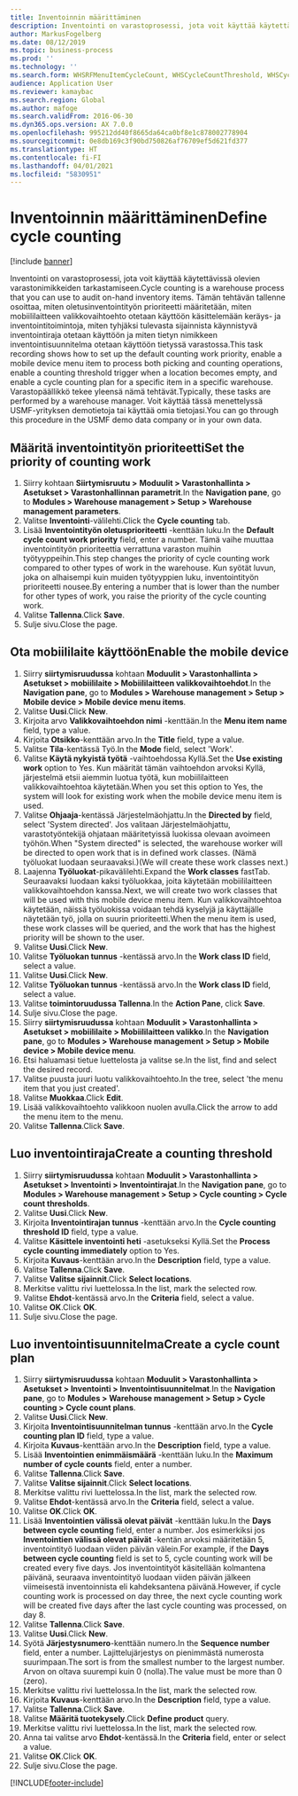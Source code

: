 ```yaml
---
title: Inventoinnin määrittäminen
description: Inventointi on varastoprosessi, jota voit käyttää käytettävissä olevien varastonimikkeiden tarkastamiseen.
author: MarkusFogelberg
ms.date: 08/12/2019
ms.topic: business-process
ms.prod: ''
ms.technology: ''
ms.search.form: WHSRFMenuItemCycleCount, WHSCycleCountThreshold, WHSCycleCountPlan, WHSCycleCountPlanListPage, WHSParameters, WHSRFMenu, WHSRFMenuItem
audience: Application User
ms.reviewer: kamaybac
ms.search.region: Global
ms.author: mafoge
ms.search.validFrom: 2016-06-30
ms.dyn365.ops.version: AX 7.0.0
ms.openlocfilehash: 995212dd40f8665da64ca0bf8e1c878002778904
ms.sourcegitcommit: 0e8db169c3f90bd750826af76709ef5d621fd377
ms.translationtype: HT
ms.contentlocale: fi-FI
ms.lasthandoff: 04/01/2021
ms.locfileid: "5830951"
---
```

# <a name="define-cycle-counting"></a><span data-ttu-id="6d9fe-103">Inventoinnin määrittäminen</span><span class="sxs-lookup"><span data-stu-id="6d9fe-103">Define cycle counting</span></span> 

[!include [banner](../../includes/banner.md)]

<span data-ttu-id="6d9fe-104">Inventointi on varastoprosessi, jota voit käyttää käytettävissä olevien varastonimikkeiden tarkastamiseen.</span><span class="sxs-lookup"><span data-stu-id="6d9fe-104">Cycle counting is a warehouse process that you can use to audit on-hand inventory items.</span></span> <span data-ttu-id="6d9fe-105">Tämän tehtävän tallenne osoittaa, miten oletusinventointityön prioriteetti määritetään, miten mobiililaitteen valikkovaihtoehto otetaan käyttöön käsittelemään keräys- ja inventointitoimintoja, miten tyhjäksi tulevasta sijainnista käynnistyvä inventointiraja otetaan käyttöön ja miten tietyn nimikkeen inventointisuunnitelma otetaan käyttöön tietyssä varastossa.</span><span class="sxs-lookup"><span data-stu-id="6d9fe-105">This task recording shows how to set up the default counting work priority, enable a mobile device menu item to process both picking and counting operations, enable a counting threshold trigger when a location becomes empty, and enable a cycle counting plan for a specific item in a specific warehouse.</span></span> <span data-ttu-id="6d9fe-106">Varastopäällikkö tekee yleensä nämä tehtävät.</span><span class="sxs-lookup"><span data-stu-id="6d9fe-106">Typically, these tasks are performed by a warehouse manager.</span></span> <span data-ttu-id="6d9fe-107">Voit käyttää tässä menettelyssä USMF-yrityksen demotietoja tai käyttää omia tietojasi.</span><span class="sxs-lookup"><span data-stu-id="6d9fe-107">You can go through this procedure in the USMF demo data company or in your own data.</span></span>


## <a name="set-the-priority-of-counting-work"></a><span data-ttu-id="6d9fe-108">Määritä inventointityön prioriteetti</span><span class="sxs-lookup"><span data-stu-id="6d9fe-108">Set the priority of counting work</span></span>
1. <span data-ttu-id="6d9fe-109">Siirry kohtaan **Siirtymisruutu >** **Moduulit > Varastonhallinta > Asetukset > Varastonhallinnan parametrit**.</span><span class="sxs-lookup"><span data-stu-id="6d9fe-109">In the **Navigation pane**, go to **Modules > Warehouse management > Setup > Warehouse management parameters**.</span></span>
2. <span data-ttu-id="6d9fe-110">Valitse **Inventointi**-välilehti.</span><span class="sxs-lookup"><span data-stu-id="6d9fe-110">Click the **Cycle counting** tab.</span></span>
3. <span data-ttu-id="6d9fe-111">Lisää **Inventointityön oletusprioriteetti** -kenttään luku.</span><span class="sxs-lookup"><span data-stu-id="6d9fe-111">In the **Default cycle count work priority** field, enter a number.</span></span> <span data-ttu-id="6d9fe-112">Tämä vaihe muuttaa inventointityön prioriteettia verrattuna varaston muihin työtyyppeihin.</span><span class="sxs-lookup"><span data-stu-id="6d9fe-112">This step changes the priority of cycle counting work compared to other types of work in the warehouse.</span></span> <span data-ttu-id="6d9fe-113">Kun syötät luvun, joka on alhaisempi kuin muiden työtyyppien luku, inventointityön prioriteetti nousee.</span><span class="sxs-lookup"><span data-stu-id="6d9fe-113">By entering a number that is lower than the number for other types of work, you raise the priority of the cycle counting work.</span></span>  
4. <span data-ttu-id="6d9fe-114">Valitse **Tallenna**.</span><span class="sxs-lookup"><span data-stu-id="6d9fe-114">Click **Save**.</span></span>
5. <span data-ttu-id="6d9fe-115">Sulje sivu.</span><span class="sxs-lookup"><span data-stu-id="6d9fe-115">Close the page.</span></span>

## <a name="enable-the-mobile-device"></a><span data-ttu-id="6d9fe-116">Ota mobiililaite käyttöön</span><span class="sxs-lookup"><span data-stu-id="6d9fe-116">Enable the mobile device</span></span>
1. <span data-ttu-id="6d9fe-117">Siirry **siirtymisruudussa** kohtaan **Moduulit > Varastonhallinta > Asetukset > mobiililaite > Mobiililaitteen valikkovaihtoehdot**.</span><span class="sxs-lookup"><span data-stu-id="6d9fe-117">In the **Navigation pane**, go to **Modules > Warehouse management > Setup > Mobile device > Mobile device menu items**.</span></span>
2. <span data-ttu-id="6d9fe-118">Valitse **Uusi**.</span><span class="sxs-lookup"><span data-stu-id="6d9fe-118">Click **New**.</span></span>
3. <span data-ttu-id="6d9fe-119">Kirjoita arvo **Valikkovaihtoehdon nimi** -kenttään.</span><span class="sxs-lookup"><span data-stu-id="6d9fe-119">In the **Menu item name** field, type a value.</span></span>
4. <span data-ttu-id="6d9fe-120">Kirjoita **Otsikko**-kenttään arvo.</span><span class="sxs-lookup"><span data-stu-id="6d9fe-120">In the **Title** field, type a value.</span></span>
5. <span data-ttu-id="6d9fe-121">Valitse **Tila**-kentässä Työ.</span><span class="sxs-lookup"><span data-stu-id="6d9fe-121">In the **Mode** field, select 'Work'.</span></span>
6. <span data-ttu-id="6d9fe-122">Valitse **Käytä nykyistä työtä** -vaihtoehdossa Kyllä.</span><span class="sxs-lookup"><span data-stu-id="6d9fe-122">Set the **Use existing work** option to Yes.</span></span> <span data-ttu-id="6d9fe-123">Kun määrität tämän vaihtoehdon arvoksi Kyllä, järjestelmä etsii aiemmin luotua työtä, kun mobiililaitteen valikkovaihtoehtoa käytetään.</span><span class="sxs-lookup"><span data-stu-id="6d9fe-123">When you set this option to Yes, the system will look for existing work when the mobile device menu item is used.</span></span>  
7. <span data-ttu-id="6d9fe-124">Valitse **Ohjaaja**-kentässä Järjestelmäohjattu.</span><span class="sxs-lookup"><span data-stu-id="6d9fe-124">In the **Directed by** field, select 'System directed'.</span></span> <span data-ttu-id="6d9fe-125">Jos valitaan Järjestelmäohjattu, varastotyöntekijä ohjataan määritetyissä luokissa olevaan avoimeen työhön.</span><span class="sxs-lookup"><span data-stu-id="6d9fe-125">When "System directed" is selected, the warehouse worker will be directed to open work that is in defined work classes.</span></span> <span data-ttu-id="6d9fe-126">(Nämä työluokat luodaan seuraavaksi.)</span><span class="sxs-lookup"><span data-stu-id="6d9fe-126">(We will create these work classes next.)</span></span>  
8. <span data-ttu-id="6d9fe-127">Laajenna **Työluokat**-pikavälilehti.</span><span class="sxs-lookup"><span data-stu-id="6d9fe-127">Expand the **Work classes** fastTab.</span></span> <span data-ttu-id="6d9fe-128">Seuraavaksi luodaan kaksi työluokkaa, joita käytetään mobiililaitteen valikkovaihtoehdon kanssa.</span><span class="sxs-lookup"><span data-stu-id="6d9fe-128">Next, we will create two work classes that will be used with this mobile device menu item.</span></span> <span data-ttu-id="6d9fe-129">Kun valikkovaihtoehtoa käytetään, näissä työluokissa voidaan tehdä kyselyjä ja käyttäjälle näytetään työ, jolla on suurin prioriteetti.</span><span class="sxs-lookup"><span data-stu-id="6d9fe-129">When the menu item is used, these work classes will be queried, and the work that has the highest priority will be shown to the user.</span></span>  
9. <span data-ttu-id="6d9fe-130">Valitse **Uusi**.</span><span class="sxs-lookup"><span data-stu-id="6d9fe-130">Click **New**.</span></span>
10. <span data-ttu-id="6d9fe-131">Valitse **Työluokan tunnus** -kentässä arvo.</span><span class="sxs-lookup"><span data-stu-id="6d9fe-131">In the **Work class ID** field, select a value.</span></span>
11. <span data-ttu-id="6d9fe-132">Valitse **Uusi**.</span><span class="sxs-lookup"><span data-stu-id="6d9fe-132">Click **New**.</span></span>
12. <span data-ttu-id="6d9fe-133">Valitse **Työluokan tunnus** -kentässä arvo.</span><span class="sxs-lookup"><span data-stu-id="6d9fe-133">In the **Work class ID** field, select a value.</span></span>
13. <span data-ttu-id="6d9fe-134">Valitse **toimintoruudussa** **Tallenna**.</span><span class="sxs-lookup"><span data-stu-id="6d9fe-134">In the **Action Pane**, click **Save**.</span></span>
14. <span data-ttu-id="6d9fe-135">Sulje sivu.</span><span class="sxs-lookup"><span data-stu-id="6d9fe-135">Close the page.</span></span>
15. <span data-ttu-id="6d9fe-136">Siirry **siirtymisruudussa** kohtaan **Moduulit > Varastonhallinta > Asetukset > mobiililaite > Mobiililaitteen valikko**.</span><span class="sxs-lookup"><span data-stu-id="6d9fe-136">In the **Navigation pane**, go to **Modules > Warehouse management > Setup > Mobile device > Mobile device menu**.</span></span>
16. <span data-ttu-id="6d9fe-137">Etsi haluamasi tietue luettelosta ja valitse se.</span><span class="sxs-lookup"><span data-stu-id="6d9fe-137">In the list, find and select the desired record.</span></span>
17. <span data-ttu-id="6d9fe-138">Valitse puusta juuri luotu valikkovaihtoehto.</span><span class="sxs-lookup"><span data-stu-id="6d9fe-138">In the tree, select 'the menu item that you just created'.</span></span>
18. <span data-ttu-id="6d9fe-139">Valitse **Muokkaa**.</span><span class="sxs-lookup"><span data-stu-id="6d9fe-139">Click **Edit**.</span></span>
19. <span data-ttu-id="6d9fe-140">Lisää valikkovaihtoehto valikkoon nuolen avulla.</span><span class="sxs-lookup"><span data-stu-id="6d9fe-140">Click the arrow to add the menu item to the menu.</span></span>
20. <span data-ttu-id="6d9fe-141">Valitse **Tallenna**.</span><span class="sxs-lookup"><span data-stu-id="6d9fe-141">Click **Save**.</span></span>

## <a name="create-a-counting-threshold"></a><span data-ttu-id="6d9fe-142">Luo inventointiraja</span><span class="sxs-lookup"><span data-stu-id="6d9fe-142">Create a counting threshold</span></span>
1. <span data-ttu-id="6d9fe-143">Siirry **siirtymisruudussa** kohtaan **Moduulit > Varastonhallinta > Asetukset > Inventointi > Inventointirajat**.</span><span class="sxs-lookup"><span data-stu-id="6d9fe-143">In the **Navigation pane**, go to **Modules > Warehouse management > Setup > Cycle counting > Cycle count thresholds**.</span></span>
2. <span data-ttu-id="6d9fe-144">Valitse **Uusi**.</span><span class="sxs-lookup"><span data-stu-id="6d9fe-144">Click **New**.</span></span>
3. <span data-ttu-id="6d9fe-145">Kirjoita **Inventointirajan tunnus** -kenttään arvo.</span><span class="sxs-lookup"><span data-stu-id="6d9fe-145">In the **Cycle counting threshold ID** field, type a value.</span></span>
4. <span data-ttu-id="6d9fe-146">Valitse **Käsittele inventointi heti** -asetukseksi Kyllä.</span><span class="sxs-lookup"><span data-stu-id="6d9fe-146">Set the **Process cycle counting immediately** option to Yes.</span></span>
5. <span data-ttu-id="6d9fe-147">Kirjoita **Kuvaus**-kenttään arvo.</span><span class="sxs-lookup"><span data-stu-id="6d9fe-147">In the **Description** field, type a value.</span></span>
6. <span data-ttu-id="6d9fe-148">Valitse **Tallenna**.</span><span class="sxs-lookup"><span data-stu-id="6d9fe-148">Click **Save**.</span></span>
7. <span data-ttu-id="6d9fe-149">Valitse **Valitse sijainnit**.</span><span class="sxs-lookup"><span data-stu-id="6d9fe-149">Click **Select locations**.</span></span>
8. <span data-ttu-id="6d9fe-150">Merkitse valittu rivi luettelossa.</span><span class="sxs-lookup"><span data-stu-id="6d9fe-150">In the list, mark the selected row.</span></span>
9. <span data-ttu-id="6d9fe-151">Valitse **Ehdot**-kentässä arvo.</span><span class="sxs-lookup"><span data-stu-id="6d9fe-151">In the **Criteria** field, select a value.</span></span>
10. <span data-ttu-id="6d9fe-152">Valitse **OK**.</span><span class="sxs-lookup"><span data-stu-id="6d9fe-152">Click **OK**.</span></span>
11. <span data-ttu-id="6d9fe-153">Sulje sivu.</span><span class="sxs-lookup"><span data-stu-id="6d9fe-153">Close the page.</span></span>

## <a name="create-a-cycle-count-plan"></a><span data-ttu-id="6d9fe-154">Luo inventointisuunnitelma</span><span class="sxs-lookup"><span data-stu-id="6d9fe-154">Create a cycle count plan</span></span>
1. <span data-ttu-id="6d9fe-155">Siirry **siirtymisruudussa** kohtaan **Moduulit > Varastonhallinta > Asetukset > Inventointi > Inventointisuunnitelmat**.</span><span class="sxs-lookup"><span data-stu-id="6d9fe-155">In the **Navigation pane**, go to **Modules > Warehouse management > Setup > Cycle counting > Cycle count plans**.</span></span>
2. <span data-ttu-id="6d9fe-156">Valitse **Uusi**.</span><span class="sxs-lookup"><span data-stu-id="6d9fe-156">Click **New**.</span></span>
3. <span data-ttu-id="6d9fe-157">Kirjoita **Inventointisuunnitelman tunnus** -kenttään arvo.</span><span class="sxs-lookup"><span data-stu-id="6d9fe-157">In the **Cycle counting plan ID** field, type a value.</span></span>
4. <span data-ttu-id="6d9fe-158">Kirjoita **Kuvaus**-kenttään arvo.</span><span class="sxs-lookup"><span data-stu-id="6d9fe-158">In the **Description** field, type a value.</span></span>
5. <span data-ttu-id="6d9fe-159">Lisää **Inventointien enimmäismäärä** -kenttään luku.</span><span class="sxs-lookup"><span data-stu-id="6d9fe-159">In the **Maximum number of cycle counts** field, enter a number.</span></span>
6. <span data-ttu-id="6d9fe-160">Valitse **Tallenna**.</span><span class="sxs-lookup"><span data-stu-id="6d9fe-160">Click **Save**.</span></span>
7. <span data-ttu-id="6d9fe-161">Valitse **Valitse sijainnit**.</span><span class="sxs-lookup"><span data-stu-id="6d9fe-161">Click **Select locations**.</span></span>
8. <span data-ttu-id="6d9fe-162">Merkitse valittu rivi luettelossa.</span><span class="sxs-lookup"><span data-stu-id="6d9fe-162">In the list, mark the selected row.</span></span>
9. <span data-ttu-id="6d9fe-163">Valitse **Ehdot**-kentässä arvo.</span><span class="sxs-lookup"><span data-stu-id="6d9fe-163">In the **Criteria** field, select a value.</span></span>
10. <span data-ttu-id="6d9fe-164">Valitse **OK**.</span><span class="sxs-lookup"><span data-stu-id="6d9fe-164">Click **OK**.</span></span>
11. <span data-ttu-id="6d9fe-165">Lisää **Inventointien välissä olevat päivät** -kenttään luku.</span><span class="sxs-lookup"><span data-stu-id="6d9fe-165">In the **Days between cycle counting** field, enter a number.</span></span> <span data-ttu-id="6d9fe-166">Jos esimerkiksi jos **Inventointien välissä olevat päivät** -kentän arvoksi määritetään 5, inventointityö luodaan viiden päivän välein.</span><span class="sxs-lookup"><span data-stu-id="6d9fe-166">For example, if the **Days between cycle counting** field is set to 5, cycle counting work will be created every five days.</span></span> <span data-ttu-id="6d9fe-167">Jos inventointityöt käsitellään kolmantena päivänä, seuraava inventointityö luodaan viiden päivän jälkeen viimeisestä inventoinnista eli kahdeksantena päivänä.</span><span class="sxs-lookup"><span data-stu-id="6d9fe-167">However, if cycle counting work is processed on day three, the next cycle counting work will be created five days after the last cycle counting was processed, on day 8.</span></span>  
12. <span data-ttu-id="6d9fe-168">Valitse **Tallenna**.</span><span class="sxs-lookup"><span data-stu-id="6d9fe-168">Click **Save**.</span></span>
13. <span data-ttu-id="6d9fe-169">Valitse **Uusi**.</span><span class="sxs-lookup"><span data-stu-id="6d9fe-169">Click **New**.</span></span>
14. <span data-ttu-id="6d9fe-170">Syötä **Järjestysnumero**-kenttään numero.</span><span class="sxs-lookup"><span data-stu-id="6d9fe-170">In the **Sequence number** field, enter a number.</span></span> <span data-ttu-id="6d9fe-171">Lajittelujärjestys on pienimmästä numerosta suurimpaan.</span><span class="sxs-lookup"><span data-stu-id="6d9fe-171">The sort is from the smallest number to the largest number.</span></span> <span data-ttu-id="6d9fe-172">Arvon on oltava suurempi kuin 0 (nolla).</span><span class="sxs-lookup"><span data-stu-id="6d9fe-172">The value must be more than 0 (zero).</span></span>  
15. <span data-ttu-id="6d9fe-173">Merkitse valittu rivi luettelossa.</span><span class="sxs-lookup"><span data-stu-id="6d9fe-173">In the list, mark the selected row.</span></span>
16. <span data-ttu-id="6d9fe-174">Kirjoita **Kuvaus**-kenttään arvo.</span><span class="sxs-lookup"><span data-stu-id="6d9fe-174">In the **Description** field, type a value.</span></span>
17. <span data-ttu-id="6d9fe-175">Valitse **Tallenna**.</span><span class="sxs-lookup"><span data-stu-id="6d9fe-175">Click **Save**.</span></span>
18. <span data-ttu-id="6d9fe-176">Valitse **Määritä tuotekysely**.</span><span class="sxs-lookup"><span data-stu-id="6d9fe-176">Click **Define product** query.</span></span>
19. <span data-ttu-id="6d9fe-177">Merkitse valittu rivi luettelossa.</span><span class="sxs-lookup"><span data-stu-id="6d9fe-177">In the list, mark the selected row.</span></span>
20. <span data-ttu-id="6d9fe-178">Anna tai valitse arvo **Ehdot**-kentässä.</span><span class="sxs-lookup"><span data-stu-id="6d9fe-178">In the **Criteria** field, enter or select a value.</span></span>
21. <span data-ttu-id="6d9fe-179">Valitse **OK**.</span><span class="sxs-lookup"><span data-stu-id="6d9fe-179">Click **OK**.</span></span>
22. <span data-ttu-id="6d9fe-180">Sulje sivu.</span><span class="sxs-lookup"><span data-stu-id="6d9fe-180">Close the page.</span></span>



[!INCLUDE[footer-include](../../../includes/footer-banner.md)]